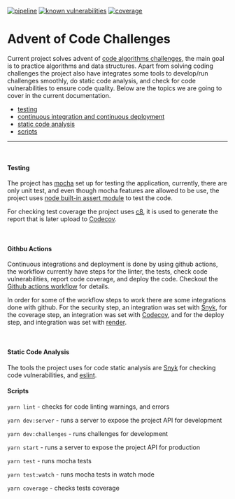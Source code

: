 [![pipeline](https://github.com/jnosornov/advent-of-code/actions/workflows/pipeline.yml/badge.svg)](https://github.com/jnosornov/advent-of-code/actions/workflows/pipeline.yml)
[![known vulnerabilities](https://snyk.io/test/github/jnosornov/advent-of-code/badge.svg)](https://snyk.io/test/github/jnosornov/advent-of-code)
[![coverage](https://codecov.io/gh/jnosornov/advent-of-code/branch/aoc/setup-code-coverage/graph/badge.svg?token=FP108YE1K6)](https://codecov.io/gh/jnosornov/advent-of-code)

# Advent of Code Challenges

Current project solves advent of [code algorithms challenges](https://adventofcode.com/), the main goal is to practice algorithms and data structures. Apart from solving coding challenges the project also have integrates some tools to develop/run challenges smoothly, do static code analysis, and check for code vulnerabilities to ensure code quality. Below are the topics we are going to cover in the current documentation.

- [testing](#testing)
- [continuous integration and continuous deployment](#githbu-actions)
- [static code analysis](#static-code-analysis)
- [scripts](#scripts)

<hr>
<br>

#### **Testing**

The project has [mocha](https://mochajs.org/) set up for testing the application, currently, there are only unit test, and even though mocha features are allowed to be use, the project uses [node built-in assert module](https://nodejs.org/api/assert.html) to test the code.

For checking test coverage the project uses [c8](https://github.com/bcoe/c8), it is used to generate the report that is later upload to [Codecov](https://about.codecov.io/).

<br>

#### **Githbu Actions**

Continuous integrations and deployment is done by using github actions, the workflow currently have steps for the linter, the tests, check code vulnerabilities, report code coverage, and deploy the code. Checkout the [Github actions workflow](https://github.com/jnosornov/advent-of-code/blob/main/.github/workflows/pipeline.yml) for details.

In order for some of the workflow steps to work there are some integrations done with github. For the security step, an integration was set with [Snyk](https://snyk.io/), for the coverage step, an integration was set with [Codecov](https://about.codecov.io/), and for the deploy step, and integration was set with [render](https://render.com/).

<br>

#### **Static Code Analysis**

The tools the project uses for code static analysis are [Snyk](https://snyk.io/) for checking code vulnerabilities, and [eslint](https://eslint.org/).

#### **Scripts**

`yarn lint` - checks for code linting warnings, and errors

`yarn dev:server` - runs a server to expose the project API for development

`yarn dev:challenges` - runs challenges for development

`yarn start` - runs a server to expose the project API for production

`yarn test` - runs mocha tests

`yarn test:watch` - runs mocha tests in watch mode

`yarn coverage` - checks tests coverage